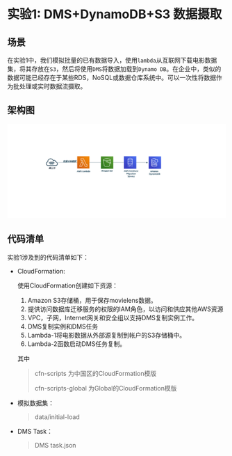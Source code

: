 # 实验1: DMS+DynamoDB+S3 数据摄取

## 场景

在实验1中，我们模拟批量的已有数据导入，使用`lambda`从互联网下载电影数据集，将其存放在`S3`，然后将使用`DMS`将数据加载到`Dynamo DB`。在企业中，类似的数据可能已经存在于某些RDS，NoSQL或数据仓库系统中。可以一次性将数据作为批处理或实时数据流摄取。

## 架构图

![1-arch](../images/1-arch.png)

## 代码清单

实验1涉及到的代码清单如下：

- CloudFormation: 

  使用CloudFormation创建如下资源：

  1. Amazon S3存储桶，用于保存movielens数据。
  2. 提供访问数据库迁移服务的权限的IAM角色，以访问和供应其他AWS资源
  3. VPC，子网，Internet网关和安全组以支持DMS复制实例工作。
  4. DMS复制实例和DMS任务
  5. Lambda-1将电影数据从外部源复制到帐户的S3存储桶中。
  6. Lambda-2函数启动DMS任务复制。

  其中

  > cfn-scripts 为中国区的CloudFormation模版
  >
  > cfn-scripts-global 为Global的CloudFormation模版

- 模拟数据集：

  > data/initial-load

- DMS Task：

  > DMS task.json

